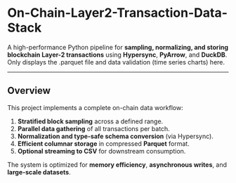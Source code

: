 # On-Chain-Layer2-Transaction-Data-Stack
A high-performance Python pipeline for **sampling, normalizing, and storing blockchain Layer-2 transactions** using **Hypersync**, **PyArrow**, and **DuckDB**.
Only displays the .parquet file and data validation (time series charts) here.

------

## Overview

This project implements a complete on-chain data workflow:

1. **Stratified block sampling** across a defined range.
2. **Parallel data gathering** of all transactions per batch.
3. **Normalization and type-safe schema conversion** (via Hypersync).
4. **Efficient columnar storage** in compressed **Parquet** format.
5. **Optional streaming to CSV** for downstream consumption.

The system is optimized for **memory efficiency**, **asynchronous writes**, and **large-scale datasets**.
